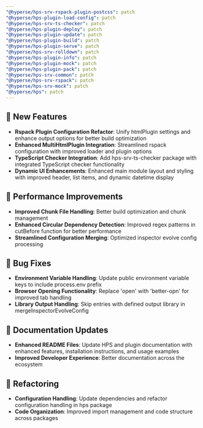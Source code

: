 ```yaml
---
"@hyperse/hps-srv-rspack-plugin-postcss": patch
"@hyperse/hps-plugin-load-config": patch
"@hyperse/hps-srv-ts-checker": patch
"@hyperse/hps-plugin-deploy": patch
"@hyperse/hps-plugin-update": patch
"@hyperse/hps-plugin-build": patch
"@hyperse/hps-plugin-serve": patch
"@hyperse/hps-srv-rolldown": patch
"@hyperse/hps-plugin-info": patch
"@hyperse/hps-plugin-mock": patch
"@hyperse/hps-plugin-pack": patch
"@hyperse/hps-srv-common": patch
"@hyperse/hps-srv-rspack": patch
"@hyperse/hps-srv-mock": patch
"@hyperse/hps": patch
---
```


## 🚀 New Features

- **Rspack Plugin Configuration Refactor**: Unify htmlPlugin settings and enhance output options for better build optimization
- **Enhanced MultiHtmlPlugin Integration**: Streamlined rspack configuration with improved loader and plugin options
- **TypeScript Checker Integration**: Add hps-srv-ts-checker package with integrated TypeScript checker functionality
- **Dynamic UI Enhancements**: Enhanced main module layout and styling with improved header, list items, and dynamic datetime display

## 🔧 Performance Improvements

- **Improved Chunk File Handling**: Better build optimization and chunk management
- **Enhanced Circular Dependency Detection**: Improved regex patterns in cutBefore function for better performance
- **Streamlined Configuration Merging**: Optimized inspector evolve config processing

## 🐞 Bug Fixes

- **Environment Variable Handling**: Update public environment variable keys to include process.env prefix
- **Browser Opening Functionality**: Replace 'open' with 'better-opn' for improved tab handling
- **Library Output Handling**: Skip entries with defined output library in mergeInspectorEvolveConfig

## 📖 Documentation Updates

- **Enhanced README Files**: Update HPS and plugin documentation with enhanced features, installation instructions, and usage examples
- **Improved Developer Experience**: Better documentation across the ecosystem

## 🔨 Refactoring

- **Configuration Handling**: Update dependencies and refactor configuration handling in hps package
- **Code Organization**: Improved import management and code structure across packages
